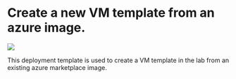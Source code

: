 # Create a new VM template from an azure image.

<a href="https://portal.azure.com/#create/Microsoft.Template/uri/https%3A%2F%2Fraw.githubusercontent.com%2Fazure%2Fazure-devtestlab%2Fdev%2F201-dtl-create-vmtemplate-from-azure-image%2FRM%20Templates%2Fazuredeploy.json" target="_blank">
    <img src="http://azuredeploy.net/deploybutton.png"/>
</a>


This deployment template is used to create a VM template in the lab from an existing azure marketplace image.

